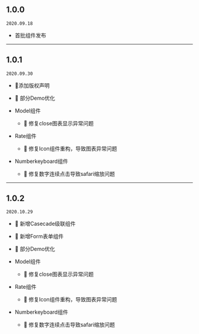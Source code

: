 ## 1.0.0
`2020.09.18`

- 首批组件发布

---

## 1.0.1
`2020.09.30`

- 🎊添加版权声明

- 🔨 部分Demo优化

- Model组件
  - 🐛 修复close图表显示异常问题

- Rate组件
  - 🔨 修复Icon组件重构，导致图表异常问题
  
- Numberkeyboard组件
  - 🐛 修复数字连续点击导致safari缩放问题

---

## 1.0.2
`2020.10.29`

- 🎊 新增Casecade级联组件

- 🎊 新增Form表单组件

- 🔨 部分Demo优化

- Model组件
  - 🐛 修复close图表显示异常问题

- Rate组件
  - 🔨 修复Icon组件重构，导致图表异常问题
  
- Numberkeyboard组件
  - 🐛 修复数字连续点击导致safari缩放问题

